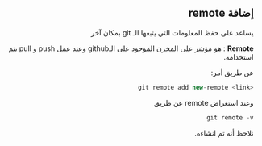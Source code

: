 <div dir = "rtl">

## إضافة remote

يساعد على حفظ المعلومات التي يتبعها الـ git بمكان آخر

**Remote**  : هو مؤشر على المخزن الموجود على الـgithub وعند عمل push و pull يتم استخدامه.

عن طريق أمر:
```c#
<git remote add new-remote <link
```
وعند استعراض remote  عن طريق
```c#
git remote -v
```
نلاحظ أنه تم انشاءه.
</div>


